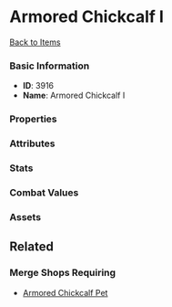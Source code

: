 # Armored Chickcalf I

<no description available>

[Back to Items](../items.md)

### Basic Information

- **ID**: 3916
- **Name**: Armored Chickcalf I

### Properties


### Attributes


### Stats


### Combat Values


### Assets


## Related

### Merge Shops Requiring

- [Armored Chickcalf Pet](../merge-shops/69-armored-chickcalf-pet.md)

